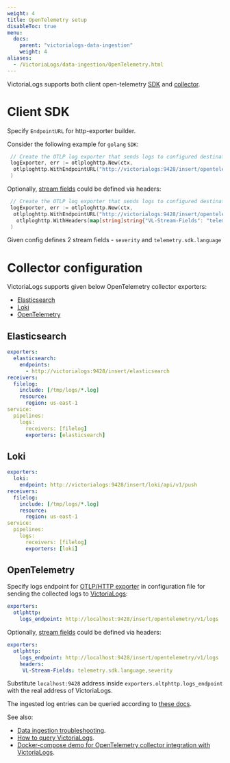 ```yaml
---
weight: 4
title: OpenTelemetry setup
disableToc: true
menu:
  docs:
    parent: "victorialogs-data-ingestion"
    weight: 4
aliases:
  - /VictoriaLogs/data-ingestion/OpenTelemetry.html
---
```



VictoriaLogs supports both client open-telemetry [SDK](https://opentelemetry.io/docs/languages/) and [collector](https://opentelemetry.io/docs/collector/).

# Client SDK

 Specify `EndpointURL`  for http-exporter builder.

Consider the following example for `golang` `SDK`:

```go
 // Create the OTLP log exporter that sends logs to configured destination
 logExporter, err := otlploghttp.New(ctx,
  otlploghttp.WithEndpointURL("http://victorialogs:9428/insert/opentelemetry/v1/logs"),
 )
```

 Optionally, [stream fields](https://docs.victoriametrics.com/victorialogs/keyconcepts/#stream-fields) could be defined via headers:

```go
 // Create the OTLP log exporter that sends logs to configured destination
 logExporter, err := otlploghttp.New(ctx,
  otlploghttp.WithEndpointURL("http://victorialogs:9428/insert/opentelemetry/v1/logs"),
   otlploghttp.WithHeaders(map[string]string{"VL-Stream-Fields": "telemetry.sdk.language,severity"}),
 )

```

 Given config defines 2 stream fields - `severity` and `telemetry.sdk.language`

# Collector configuration

VictoriaLogs supports given below OpenTelemetry collector exporters:

* [Elasticsearch](#elasticsearch)
* [Loki](#loki)
* [OpenTelemetry](#opentelemetry)

## Elasticsearch

```yaml
exporters:
  elasticsearch:
    endpoints:
      - http://victorialogs:9428/insert/elasticsearch
receivers:
  filelog:
    include: [/tmp/logs/*.log]
    resource:
      region: us-east-1
service:
  pipelines:
    logs:
      receivers: [filelog]
      exporters: [elasticsearch]
```

## Loki

```yaml
exporters:
  loki:
    endpoint: http://victorialogs:9428/insert/loki/api/v1/push
receivers:
  filelog:
    include: [/tmp/logs/*.log]
    resource:
      region: us-east-1
service:
  pipelines:
    logs:
      receivers: [filelog]
      exporters: [loki]
```

## OpenTelemetry

Specify logs endpoint for [OTLP/HTTP exporter](https://github.com/open-telemetry/opentelemetry-collector/blob/main/exporter/otlphttpexporter/README.md) in configuration file
for sending the collected logs to [VictoriaLogs](https://docs.victoriametrics.com/VictoriaLogs/):

```yaml
exporters:
  otlphttp:
    logs_endpoint: http://localhost:9428/insert/opentelemetry/v1/logs
```

 Optionally, [stream fields](https://docs.victoriametrics.com/victorialogs/keyconcepts/#stream-fields) could be defined via headers:

```yaml
exporters:
  otlphttp:
    logs_endpoint: http://localhost:9428/insert/opentelemetry/v1/logs
    headers:
     VL-Stream-Fields: telemetry.sdk.language,severity
```

Substitute `localhost:9428` address inside `exporters.oltphttp.logs_endpoint` with the real address of VictoriaLogs.

The ingested log entries can be queried according to [these docs](https://docs.victoriametrics.com/VictoriaLogs/querying/).

See also:

* [Data ingestion troubleshooting](https://docs.victoriametrics.com/victorialogs/data-ingestion/#troubleshooting).
* [How to query VictoriaLogs](https://docs.victoriametrics.com/victorialogs/querying/).
* [Docker-compose demo for OpenTelemetry collector integration with VictoriaLogs](https://github.com/VictoriaMetrics/VictoriaMetrics/tree/master/deployment/docker/victorialogs/opentelemetry-collector).
